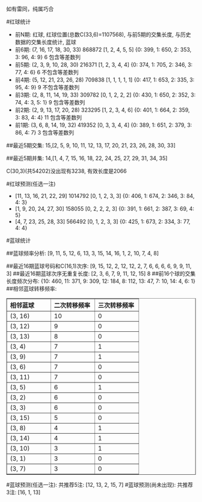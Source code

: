 <!-- 
.. title: 双色球2013074期(2013-06-27)数据分析报告
.. slug: slott-2013074-2013-06-27-report
.. date: 2013-06-28 08:00:00 UTC+08:00
.. tags: Lottery
.. link: 
.. description: 
.. type: text
-->

如有雷同，纯属巧合

<!-- TEASER_END-->

#红球统计

- 前N期: 红球, 红球位置(总数C(33,6)=1107568), 与前5期的交集长度, 与历史数据的交集长度统计, 蓝球
- 前6期: (7, 16, 17, 18, 30, 33) 868872 [1, 2, 4, 5, 5] {0: 399, 1: 650, 2: 353, 3: 96, 4: 9} 6 包含等差数列
- 前5期: (2, 3, 9, 10, 28, 30) 216371 [1, 2, 3, 4, 4] {0: 374, 1: 705, 2: 346, 3: 77, 4: 6} 6 不包含等差数列
- 前4期: (5, 12, 21, 23, 26, 28) 709838 [1, 1, 1, 1, 1] {0: 417, 1: 653, 2: 335, 3: 95, 4: 9} 9 不包含等差数列
- 前3期: (2, 8, 11, 14, 19, 33) 309782 [0, 1, 2, 2, 2] {0: 430, 1: 650, 2: 352, 3: 74, 4: 3, 5: 1} 9 包含等差数列
- 前2期: (2, 9, 13, 17, 20, 28) 323295 [1, 2, 3, 4, 6] {0: 401, 1: 664, 2: 359, 3: 83, 4: 4} 11 包含等差数列
- 前1期: (3, 6, 8, 14, 19, 32) 419352 [0, 3, 3, 4, 4] {0: 389, 1: 651, 2: 379, 3: 86, 4: 7} 3 包含等差数列

##最近5期交集:
15,[2, 5, 9, 10, 11, 12, 13, 17, 20, 21, 23, 26, 28, 30, 33]

##最近5期并集:
14,[1, 4, 7, 15, 16, 18, 22, 24, 25, 27, 29, 31, 34, 35]

C(30,3)(共54202)没出现有3238, 
有效长度是2066

#红球预测(任选一注)

- [11, 13, 16, 21, 22, 29] 1014792 [0, 1, 2, 3, 3] {0: 406, 1: 674, 2: 346, 3: 84, 4: 3}
- [1, 9, 20, 24, 27, 30] 158055 [0, 2, 2, 2, 3] {0: 391, 1: 661, 2: 387, 3: 69, 4: 5}
- [4, 7, 23, 25, 28, 33] 566492 [0, 1, 2, 3, 3] {0: 425, 1: 673, 2: 334, 3: 77, 4: 4}

#蓝球统计

##蓝球频率分析:
[9, 11, 5, 12, 6, 13, 3, 15, 14, 16, 1, 2, 10, 7, 4, 8]

##最近16期蓝球号码和C(16,1)次序:
[9, 15, 12, 2, 12, 12, 2, 7, 6, 6, 6, 6, 9, 9, 11, 3]
##最近16期蓝球次序无重复长度:
[2, 3, 6, 7, 9, 11, 12, 15] 8
##前16个球的交集长度频次分布:
{10: 460, 11: 371, 9: 309, 12: 184, 8: 112, 13: 47, 7: 10, 14: 4, 6: 1}
##相邻蓝球转移频率:
<table border="1" class="table table-striped dataframe">
  <thead>
    <tr style="text-align: left;">
      <th style="min-width: 100px;">相邻蓝球</th>
      <th style="min-width: 100px;">二次转移频率</th>
      <th style="min-width: 100px;">三次转移频率</th>
    </tr>
  </thead>
  <tbody>
    <tr>
      <td> (3, 16)</td>
      <td> 10</td>
      <td> 0</td>
    </tr>
    <tr>
      <td> (3, 12)</td>
      <td>  9</td>
      <td> 0</td>
    </tr>
    <tr>
      <td> (3, 13)</td>
      <td>  8</td>
      <td> 0</td>
    </tr>
    <tr>
      <td>  (3, 4)</td>
      <td>  7</td>
      <td> 1</td>
    </tr>
    <tr>
      <td>  (3, 9)</td>
      <td>  7</td>
      <td> 1</td>
    </tr>
    <tr>
      <td>  (3, 6)</td>
      <td>  7</td>
      <td> 0</td>
    </tr>
    <tr>
      <td> (3, 11)</td>
      <td>  7</td>
      <td> 0</td>
    </tr>
    <tr>
      <td>  (3, 5)</td>
      <td>  6</td>
      <td> 1</td>
    </tr>
    <tr>
      <td>  (3, 2)</td>
      <td>  6</td>
      <td> 0</td>
    </tr>
    <tr>
      <td>  (3, 3)</td>
      <td>  6</td>
      <td> 0</td>
    </tr>
    <tr>
      <td> (3, 15)</td>
      <td>  5</td>
      <td> 0</td>
    </tr>
    <tr>
      <td>  (3, 8)</td>
      <td>  4</td>
      <td> 1</td>
    </tr>
    <tr>
      <td> (3, 14)</td>
      <td>  4</td>
      <td> 1</td>
    </tr>
    <tr>
      <td> (3, 10)</td>
      <td>  3</td>
      <td> 1</td>
    </tr>
    <tr>
      <td>  (3, 1)</td>
      <td>  3</td>
      <td> 0</td>
    </tr>
    <tr>
      <td>  (3, 7)</td>
      <td>  3</td>
      <td> 0</td>
    </tr>
  </tbody>
</table>
#蓝球预测(任选一注):
共推荐5注: [12, 13, 2, 15, 7]
#蓝球预测(尚未出现):
共推荐3注: [16, 1, 13]

